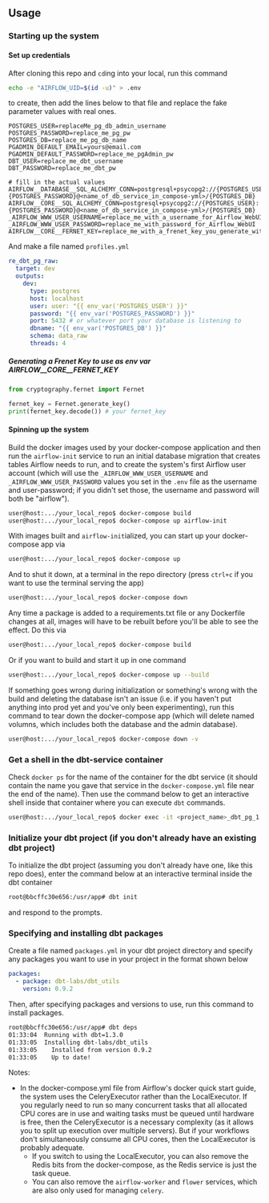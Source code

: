 
## Usage

### Starting up the system

#### Set up credentials
After cloning this repo and `cd`ing into your local, run this command

```bash
echo -e "AIRFLOW_UID=$(id -u)" > .env
```

to create, then add the lines below to that file and replace the fake parameter values with real ones.

```
POSTGRES_USER=replaceMe_pg_db_admin_username
POSTGRES_PASSWORD=replace_me_pg_pw
POSTGRES_DB=replace_me_pg_db_name
PGADMIN_DEFAULT_EMAIL=yours@email.com
PGADMIN_DEFAULT_PASSWORD=replace_me_pgAdmin_pw
DBT_USER=replace_me_dbt_username
DBT_PASSWORD=replace_me_dbt_pw

# fill in the actual values 
AIRFLOW__DATABASE__SQL_ALCHEMY_CONN=postgresql+psycopg2://{POSTGRES_USER}:{POSTGRES_PASSWORD}@<name_of_db_service_in_compose-yml>/{POSTGRES_DB}
AIRFLOW__CORE__SQL_ALCHEMY_CONN=postgresql+psycopg2://{POSTGRES_USER}:{POSTGRES_PASSWORD}@<name_of_db_service_in_compose-yml>/{POSTGRES_DB}
_AIRFLOW_WWW_USER_USERNAME=replace_me_with_a_username_for_Airflow_WebUI
_AIRFLOW_WWW_USER_PASSWORD=replace_me_with_password_for_Airflow_WebUI
AIRFLOW__CORE__FERNET_KEY=replace_me_with_a_frenet_key_you_generate_with_the_snippet_below
```

And make a file named `profiles.yml`

```yml
re_dbt_pg_raw:
  target: dev
  outputs:
    dev:
      type: postgres
      host: localhost
      user: user: "{{ env_var('POSTGRES_USER') }}"
      password: "{{ env_var('POSTGRES_PASSWORD') }}"
      port: 5432 # or whatever port your database is listening to
      dbname: "{{ env_var('POSTGRES_DB') }}"
      schema: data_raw
      threads: 4
```

##### Generating a Frenet Key to use as env var AIRFLOW__CORE__FERNET_KEY
```python
from cryptography.fernet import Fernet

fernet_key = Fernet.generate_key()
print(fernet_key.decode()) # your fernet_key
```


#### Spinning up the system

Build the docker images used by your docker-compose application and then run the `airflow-init` service to run an initial database migration that creates tables Airflow needs to run, and to create the system's first Airflow user account (which will use the `_AIRFLOW_WWW_USER_USERNAME` and `_AIRFLOW_WWW_USER_PASSWORD` values you set in the `.env` file as the username and user-password; if you didn't set those, the username and password will both be "airflow"). 

```bash
user@host:.../your_local_repo$ docker-compose build
user@host:.../your_local_repo$ docker-compose up airflow-init
```

With images built and `airflow-init`ialized, you can start up your docker-compose app via

```bash
user@host:.../your_local_repo$ docker-compose up
```

And to shut it down, at a terminal in the repo directory (press `ctrl+c` if you want to use the terminal serving the app)

```bash
user@host:.../your_local_repo$ docker-compose down
```

Any time a package is added to a requirements.txt file or any Dockerfile changes at all, images will have to be rebuilt before you'll be able to see the effect. Do this via 

```bash
user@host:.../your_local_repo$ docker-compose build
```

Or if you want to build and start it up in one command

```bash
user@host:.../your_local_repo$ docker-compose up --build
```

If something goes wrong during initialization or something's wrong with the build and deleting the database isn't an issue (i.e. if you haven't put anything into prod yet and you've only been experimenting), run this command to tear down the docker-compose app (which will delete named volumns, which includes both the database and the admin database).

```bash
user@host:.../your_local_repo$ docker-compose down -v
```

### Get a shell in the dbt-service container

Check `docker ps` for the name of the container for the dbt service (it should contain the name you gave that service in the `docker-compose.yml` file near the end of the name). Then use the command below to get an interactive shell inside that container where you can execute `dbt` commands.

```bash
user@host:.../your_local_repo$ docker exec -it <project_name>_dbt_pg_1 /bin/bash
```

### Initialize your dbt project (if you don't already have an existing dbt project)

To initialize the dbt project (assuming you don't already have one, like this repo does), enter the command below at an interactive terminal inside the dbt container

```bash
root@bbcffc30e656:/usr/app# dbt init
```

and respond to the prompts.

### Specifying and installing dbt packages

Create a file named `packages.yml` in your dbt project directory and specify any packages you want to use in your project in the format shown below

```yml
packages:
  - package: dbt-labs/dbt_utils
    version: 0.9.2
```

Then, after specifying packages and versions to use, run this command to install packages.

```bash
root@bbcffc30e656:/usr/app# dbt deps
01:33:04  Running with dbt=1.3.0
01:33:05  Installing dbt-labs/dbt_utils
01:33:05    Installed from version 0.9.2
01:33:05    Up to date!
```

 









Notes:
* In the docker-compose.yml file from Airflow's docker quick start guide, the system uses the CeleryExecutor rather than the LocalExecutor. If you regularly need to run so many concurrent tasks that all allocated CPU cores are in use and waiting tasks must be queued until hardware is free, then the CeleryExecutor is a necessary complexity (as it allows you to split up execution over multiple servers). But if your workflows don't simultaneously consume all CPU cores, then the LocalExecutor is probably adequate.
  * If you switch to using the LocalExecutor, you can also remove the Redis bits from the docker-compose, as the Redis service is just the task queue.
  * You can also remove the `airflow-worker` and `flower` services, which are also only used for managing `celery`.



















